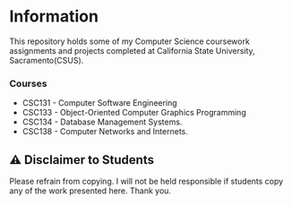 # Information
This repository holds some of my Computer Science coursework assignments and projects completed at California State University, Sacramento(CSUS).

### Courses
- CSC131 - Computer Software Engineering
- CSC133 - Object-Oriented Computer Graphics Programming
- CSC134 - Database Management Systems.
- CSC138 - Computer Networks and Internets.

## ⚠️  Disclaimer to Students
Please refrain from copying. I will not be held responsible if students copy any of the work presented here. Thank you.
